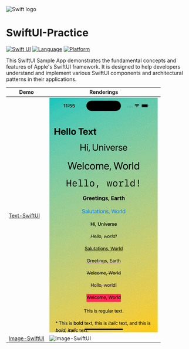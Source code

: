<img src="https://swift.org/assets/images/swift.svg" alt="Swift logo" height="70" >


# SwiftUI-Practice
 [![Swift UI](https://img.shields.io/badge/Swift-UI-green.svg)](https://github.com/xiaofu666/SwiftUI_Demos.git)
 [![Language](https://img.shields.io/badge/Language-Swift-DD5C44.svg?style=flat)](https://github.com/xiaofu666/SwiftUI_Demos.git)
 [![Platform](https://img.shields.io/badge/platform-ios-cyan.svg)](https://github.com/xiaofu666/SwiftUI_Demos.git)
 
This SwiftUI Sample App demonstrates the fundamental concepts and features of Apple's SwiftUI framework. 
It is designed to help developers understand and implement various SwiftUI components and architectural patterns in their applications.

| Demo                                                                      |  Renderings                                                                                                        
| ------------------------------------------------------------------------  |  -----------------------------------------------------------------------------------------------------------  
| [Text-SwiftUI           ](SwiftUI-Content/Text-SwiftUI)           |  ![Text-SwiftUI            ](SwiftUI-Content/Text-SwiftUI/Text-SwiftUI.gif)     
| [Image-SwiftUI           ](SwiftUI-Content/Image-SwiftUI)           |  ![Image-SwiftUI            ](SwiftUI-Content/Image-SwiftUI/Image-SwiftUI.gif)     

